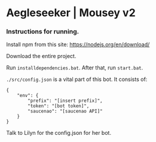 # Aegleseeker | Mousey v2

### Instructions for running.
Install npm from this site: https://nodejs.org/en/download/

Download the entire project.

Run `installdependencies.bat`. After that, run `start.bat`.

`./src/config.json` is a vital part of this bot. It consists of:
```
{
    "env": {
        "prefix": "[insert prefix]",
        "token": "[bot token]",
        "saucenao": "[saucenao API]"
    }
}
```
Talk to Lilyn for the config.json for her bot.
